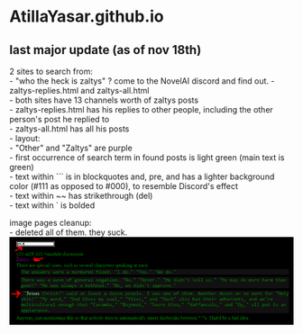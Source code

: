 # AtillaYasar.github.io

## last major update (as of nov 18th)
2 sites to search from:  
    - "who the heck is zaltys" ? come to the NovelAI discord and find out.
    - zaltys-replies.html and zaltys-all.html  
    - both sites have 13 channels worth of zaltys posts  
    - zaltys-replies.html has his replies to other people, including the other person's post he replied to  
    - zaltys-all.html has all his posts  
    - layout:  
        - "Other" and "Zaltys" are purple  
        - first occurrence of search term in found posts is light green (main text is green)  
        - text within ``` is in blockquotes and, pre, and has a lighter background color (#111 as opposed to #000), to resemble Discord's effect  
        - text within ~~ has strikethrough (del)  
        - text within ` is bolded  
  
image pages cleanup:  
    - deleted all of them. they suck.  
<img src="all-screenshot.bmp">
